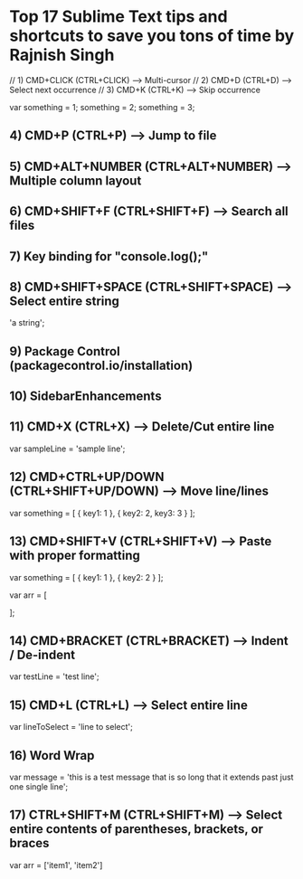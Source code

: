 # Top 17 Sublime Text tips and shortcuts to save you tons of time by Rajnish Singh

// 1) CMD+CLICK (CTRL+CLICK) --> Multi-cursor
// 2) CMD+D (CTRL+D) --> Select next occurrence
// 3) CMD+K (CTRL+K) --> Skip occurrence

var something = 1;
something = 2;
something = 3;

## 4) CMD+P (CTRL+P) --> Jump to file

## 5) CMD+ALT+NUMBER (CTRL+ALT+NUMBER) --> Multiple column layout

## 6) CMD+SHIFT+F (CTRL+SHIFT+F) --> Search all files

## 7) Key binding for "console.log();"

## 8) CMD+SHIFT+SPACE (CTRL+SHIFT+SPACE) --> Select entire string

'a string';

## 9) Package Control (packagecontrol.io/installation)

## 10) SidebarEnhancements

## 11) CMD+X (CTRL+X) --> Delete/Cut entire line

var sampleLine = 'sample line';

## 12) CMD+CTRL+UP/DOWN (CTRL+SHIFT+UP/DOWN) --> Move line/lines

var something = [
    {
        key1: 1
    },
    {
        key2: 2,
        key3: 3
    }
];

## 13) CMD+SHIFT+V (CTRL+SHIFT+V) --> Paste with proper formatting

var something = [
    {
        key1: 1
    },
    {
        key2: 2
    }
];

var arr = [
    
];

## 14) CMD+BRACKET (CTRL+BRACKET) --> Indent / De-indent

var testLine = 'test line';

## 15) CMD+L (CTRL+L) --> Select entire line

var lineToSelect = 'line to select';

## 16) Word Wrap

var message = 'this is a test message that is so long that it extends past just one single line';

## 17) CTRL+SHIFT+M (CTRL+SHIFT+M) --> Select entire contents of parentheses, brackets, or braces

var arr = ['item1', 'item2']
